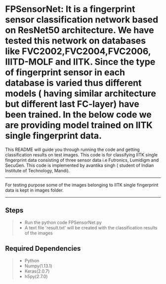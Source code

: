 FPSensorNet: It is a fingerprint sensor classification network based on ResNet50 architecture. We have tested this network on  databases like FVC2002,FVC2004,FVC2006, IIITD-MOLF and IITK. Since the type of fingerprint sensor in each database is varied thus different models ( having similar architecture but different last FC-layer) have been trained. In the below code we are providing model trained on IITK single fingerprint data. 
===================


This README will guide you through running the code and getting classification results on test images.
This code is for classifying IITK single fingerprint data consisting of three sensor data i.e Futronics, Lumidigm and SecuGen.
This code is implemented by  avantika singh ( student of Indian Institute of Technology, Mandi).

----------
For testing purpose some of the images belonging to IITK single fingerprint data is kept in images folder.

----------

Steps
-------------

> - Run the python code FPSensorNet.py
> - A text file 'result.txt' will be created with the classification results of the images

Required Dependencies
-------------

> - Python
> - Numpy(1.13.1)
> - Keras(2.0.7)
> - h5py(2.7.0)






